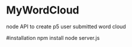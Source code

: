 # MyWordCloud
node API to create p5 user submitted word cloud

#installation
npm install 
node server.js
